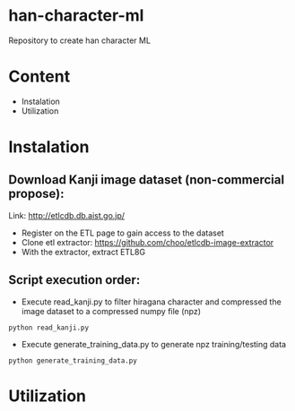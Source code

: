 # han-character-ml
Repository to create han character ML

# Content
- Instalation
- Utilization


# Instalation
## Download Kanji image dataset (non-commercial propose):
Link: http://etlcdb.db.aist.go.jp/
- Register on the ETL page to gain access to the dataset
- Clone etl extractor: https://github.com/choo/etlcdb-image-extractor
- With the extractor, extract ETL8G

## Script execution order:
- Execute read_kanji.py to filter hiragana character and compressed the image dataset to a compressed numpy file (npz)
```
python read_kanji.py
```
- Execute generate_training_data.py to generate npz training/testing data
```
python generate_training_data.py
```

# Utilization
